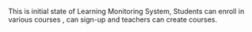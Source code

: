 This is initial state of Learning Monitoring System, Students can enroll in various courses , can sign-up and teachers can create courses.